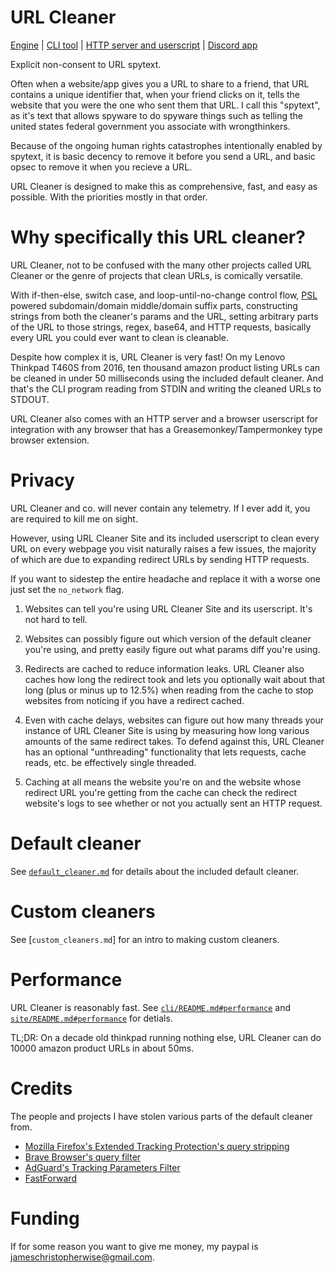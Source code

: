 # URL Cleaner

[Engine](engine) | [CLI tool](cli) | [HTTP server and userscript](site) | [Discord app](discord-app)

Explicit non-consent to URL spytext.

Often when a website/app gives you a URL to share to a friend, that URL contains a unique identifier that, when your friend clicks on it, tells the website that you were the one who sent them that URL.
I call this "spytext", as it's text that allows spyware to do spyware things such as telling the united states federal government you associate with wrongthinkers.

Because of the ongoing human rights catastrophes intentionally enabled by spytext, it is basic decency to remove it before you send a URL, and basic opsec to remove it when you recieve a URL.

URL Cleaner is designed to make this as comprehensive, fast, and easy as possible. With the priorities mostly in that order.

# Why specifically this URL cleaner?

URL Cleaner, not to be confused with the many other projects called URL Cleaner or the genre of projects that clean URLs, is comically versatile.

With if-then-else, switch case, and loop-until-no-change control flow, [PSL](https://publicsuffix.org) powered subdomain/domain middle/domain suffix parts,
constructing strings from both the cleaner's params and the URL, setting arbitrary parts of the URL to those strings, regex, base64, and HTTP requests, basically every URL you could ever want to clean is cleanable.

Despite how complex it is, URL Cleaner is very fast! On my Lenovo Thinkpad T460S from 2016, ten thousand amazon product listing URLs can be cleaned in under 50 milliseconds using the included default cleaner.
And that's the CLI program reading from STDIN and writing the cleaned URLs to STDOUT.

URL Cleaner also comes with an HTTP server and a browser userscript for integration with any browser that has a Greasemonkey/Tampermonkey type browser extension.

# Privacy

URL Cleaner and co. will never contain any telemetry. If I ever add it, you are required to kill me on sight.

However, using URL Cleaner Site and its included userscript to clean every URL on every webpage you visit naturally raises a few issues, the majority of which are due to expanding redirect URLs by sending HTTP requests.

If you want to sidestep the entire headache and replace it with a worse one just set the `no_network` flag.

1. Websites can tell you're using URL Cleaner Site and its userscript. It's not hard to tell.

2. Websites can possibly figure out which version of the default cleaner you're using, and pretty easily figure out what params diff you're using.

3. Redirects are cached to reduce information leaks. URL Cleaner also caches how long the redirect took and lets you optionally wait about that long (plus or minus up to 12.5%) when reading from the cache to stop websites from noticing if you have a redirect cached.

4. Even with cache delays, websites can figure out how many threads your instance of URL Cleaner Site is using by measuring how long various amounts of the same redirect takes.
  To defend against this, URL Cleaner has an optional "unthreading" functionality that lets requests, cache reads, etc. be effectively single threaded.

5. Caching at all means the website you're on and the website whose redirect URL you're getting from the cache can check the redirect website's logs to see whether or not you actually sent an HTTP request.

# Default cleaner

See [`default_cleaner.md`](default_cleaner.md) for details about the included default cleaner.

# Custom cleaners

See [`custom_cleaners.md`] for an intro to making custom cleaners.

# Performance

URL Cleaner is reasonably fast. See [`cli/README.md#performance`](cli/README.md#performance) and [`site/README.md#performance`](site/README.md#performance) for detials.

TL;DR: On a decade old thinkpad running nothing else, URL Cleaner can do 10000 amazon product URLs in about 50ms.

# Credits

The people and projects I have stolen various parts of the default cleaner from.

- [Mozilla Firefox's Extended Tracking Protection's query stripping](https://firefox-source-docs.mozilla.org/toolkit/components/antitracking/anti-tracking/query-stripping/index.html)
- [Brave Browser's query filter](https://github.com/brave/brave-core/blob/master/components/query_filter/utils.cc)
- [AdGuard's Tracking Parameters Filter](https://github.com/AdguardTeam/AdguardFilters/blob/master/TrackParamFilter/sections)
- [FastForward](https://github.com/FastForwardTeam/FastForward)

# Funding

If for some reason you want to give me money, my paypal is jameschristopherwise@gmail.com.
